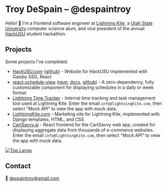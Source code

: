 # Troy DeSpain – @despaintroy

Hello! 👋 I'm a frontend software engineer at [Lightning Kite](https://www.lightningkite.com), a [Utah State University](https://www.usu.edu/) computer science alum, and vice president of the annual [HackUSU](https://hackusu.com) student hackathon.

## Projects

Some projects I've completed:

 * [HackUSU.com](https://hackusu.com) ([github](https://github.com/despaintroy/hack-usu-site-2022)) - Website for HackUSU implemented with Gatsby SSG, React
 * [react-schedule-view](https://despaintroy.github.io/react-schedule-view) ([npm](https://www.npmjs.com/package/react-schedule-view), [docs](https://despaintroy.github.io/react-schedule-view), [github](https://github.com/despaintroy/react-schedule-view)) - A zero-dependency, fully customizable component for displaying schedules in a daily or week format
 * [Lightning Time Tracker](https://time-app.cs.lightningkite.com) - Internal time tracking and task management tool used at Lightning Kite. Enter the email `info@lightningkite.com`, then select "Mock API" to view the app with mock data.
 * [LightningKite.com](https://www.lightningkite.com) - Marketing site for Lightning Kite, implemented with Django templates, HTML, and CSS
 * [CartSavvy.ai](https://app.cartsavvy.ai) - React frontend for the CartSavvy web app, created for displaying aggregate data from thousands of e-commerce websites. Enter the email `info@lightningkite.com`, then select "Mock API" to view the app with mock data.


[![Top Langs](https://github-readme-stats.vercel.app/api/top-langs/?username=despaintroy&layout=compact)](https://github.com/despaintroy)

## Contact

📧 [despaintroy@gmail.com](mailto:despaintroy@gmail.com)
